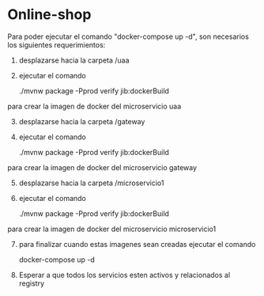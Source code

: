 # Online-shop

Para poder ejecutar el comando "docker-compose up -d", son necesarios los siguientes requerimientos:

1) desplazarse hacia la carpeta /uaa

2) ejecutar el comando 

	./mvnw package -Pprod verify jib:dockerBuild

para crear la imagen de docker del microservicio uaa

3) desplazarse hacia la carpeta /gateway

4) ejecutar el comando

	./mvnw package -Pprod verify jib:dockerBuild

para crear la imagen de docker del microservicio gateway

5) desplazarse hacia la carpeta /microservicio1

6) ejecutar el comando

	./mvnw package -Pprod verify jib:dockerBuild

para crear la imagen de docker del microservicio microservicio1

7) para finalizar cuando estas imagenes sean creadas ejecutar el comando

	docker-compose up -d 

8) Esperar a que todos los servicios esten activos y relacionados al registry
